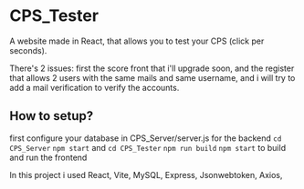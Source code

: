 # CPS_Tester
A website made in React, that allows you to test your CPS (click per seconds).

There's 2 issues: first the score front that i'll upgrade soon, and the register that allows 2 users with the same mails and same username, and i will try to add a mail verification to verify the accounts.

## How to setup?
first configure your database in CPS_Server/server.js
for the backend
`cd CPS_Server`
`npm start`
and 
`cd CPS_Tester`
`npm run build`
`npm start`
to build and run the frontend

In this project i used React, Vite, MySQL, Express, Jsonwebtoken, Axios, 
